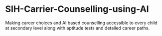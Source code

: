 # SIH-Carrier-Counselling-using-AI
Making career choices and AI based counselling accessible to every child at secondary level along with aptitude tests and detailed career paths.
